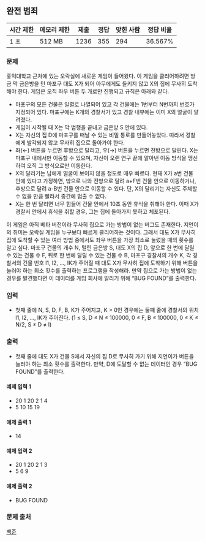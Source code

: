 ## 완전 범죄
 
|시간 제한|	메모리 제한|	제출|	정답|	맞힌 사람|	정답 비율|
|---|---|---|---|---|---|
|1 초|	512 MB|	1236|	355|	294|	36.567%|

### 문제
홍익대학교 근처에 있는 오락실에 새로운 게임이 들어왔다. 이 게임을 클리어하려면 방금 막 금은방을 턴 마포구 대도 X가 되어 아무에게도 들키지 않고 X의 집에 무사히 도착해야 한다. 게임은 오직 좌우 버튼 두 개로만 진행되고 규칙은 아래와 같다.

- 마포구의 모든 건물은 일렬로 나열되어 있고 각 건물에는 1번부터 N번까지 번호가 지정되어 있다. 마포구에는 K개의 경찰서가 있고 경찰 내부에는 이미 X의 얼굴이 알려졌다.
- 게임이 시작될 때 X는 막 범행을 끝내고 금은방 S 안에 있다.
- X는 자신의 집 D에 마포구를 떠날 수 있는 비밀 통로를 만들어놓았다. 따라서 경찰에게 발각되지 않고 무사히 집으로 돌아가야 한다.
- 좌(←) 버튼을 누르면 후방으로 달리고, 우(→) 버튼을 누르면 전방으로 달린다. X는 마포구 내에서만 이동할 수 있으며, 자신이 오랜 연구 끝에 알아낸 이동 방식을 맹신하여 오직 그 방식으로만 이동한다.
- X의 달리기는 남에게 얼굴이 보이지 않을 정도로 매우 빠르다. 현재 X가 a번 건물 안에 있다고 가정하면, 밖으로 나와 전방으로 달려 a+F번 건물 안으로 이동하거나, 후방으로 달려 a-B번 건물 안으로 이동할 수 있다. 단, X의 달리기는 자신도 주체할 수 없을 만큼 빨라서 중간에 멈출 수 없다.
- X는 한 번 달리면 너무 힘들어 건물 안에서 10초 동안 휴식을 취해야 한다. 이때 X가 경찰서 안에서 휴식을 취할 경우, 그는 집에 돌아가지 못하고 체포된다.

이 게임은 아직 베타 버전이라 무사히 집으로 가는 방법이 없는 버그도 존재한다.
지언이의 취미는 오락실 게임을 누구보다 빠르게 클리어하는 것이다. 그래서 대도 X가 무사히 집에 도착할 수 있는 여러 방법 중에서도 좌우 버튼을 가장 최소로 눌렀을 때의 횟수를 알고 싶다.
마포구 건물의 개수 N, 털린 금은방 S, 대도 X의 집 D, 앞으로 한 번에 달릴 수 있는 건물 수 F, 뒤로 한 번에 달릴 수 있는 건물 수 B, 마포구 경찰서의 개수 K, 각 경찰서의 건물 번호 l1, l2, …, lK가 주어질 때 대도 X가 무사히 집에 도착하기 위해 버튼을 눌러야 하는 최소 횟수를 출력하는 프로그램을 작성해라.
만약 집으로 가는 방법이 없는 경우를 발견했다면 이 데이터를 게임 회사에 알리기 위해 “BUG FOUND”를 출력한다.

### 입력
- 첫째 줄에 N, S, D, F, B, K가 주어지고, K > 0인 경우에는 둘째 줄에 경찰서의 위치 l1, l2, …, lK가 주어진다. (1 ≤ S, D ≤ N ≤ 100000, 0 ≤ F, B ≤ 100000, 0 ≤ K ≤ N/2, S ≠ D ≠ l) 

### 출력
- 첫째 줄에 대도 X가 건물 S에서 자신의 집 D로 무사히 가기 위해 지언이가 버튼을 눌러야 하는 최소 횟수를 출력한다. 만약, D에 도달할 수 없는 데이터인 경우 “BUG FOUND”를 출력한다.

#### 예제 입력 1 
- 20 1 20 2 1 4
- 5 10 15 19
#### 예제 출력 1 
- 14
#### 예제 입력 2 
- 20 1 20 2 1 3
- 5 6 9
#### 예제 출력 2 
- BUG FOUND

### 문제 출처
[백준](https://www.acmicpc.net/problem/13700)